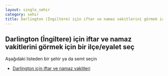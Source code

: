 ```yaml
---
layout: single_sehir
category: sehir
title: Darlington (İngiltere) için iftar ve namaz vakitlerini görmek için bir ilçe/eyalet seç
---
```



## Darlington (İngiltere) için iftar ve namaz vakitlerini görmek için bir ilçe/eyalet seç

Aşağıdaki listeden bir şehir ya da semt seçin


* [Darlington için iftar ve namaz vakitleri](/iftar.html?sehir=Darlington&ulke=İngiltere&state=Darlington)
